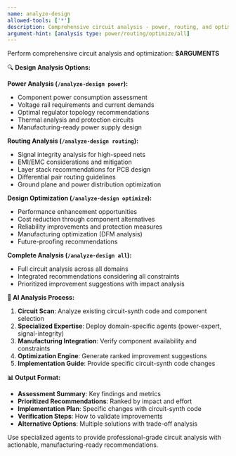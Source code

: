 ```yaml
---
name: analyze-design
allowed-tools: ['*']
description: Comprehensive circuit analysis - power, routing, and optimization suggestions
argument-hint: [analysis type: power/routing/optimize/all]
---
```


Perform comprehensive circuit analysis and optimization: **$ARGUMENTS**

🔍 **Design Analysis Options:**

**Power Analysis (`/analyze-design power`):**
- Component power consumption assessment  
- Voltage rail requirements and current demands
- Optimal regulator topology recommendations
- Thermal analysis and protection circuits
- Manufacturing-ready power supply design

**Routing Analysis (`/analyze-design routing`):**
- Signal integrity analysis for high-speed nets
- EMI/EMC considerations and mitigation
- Layer stack recommendations for PCB design  
- Differential pair routing guidelines
- Ground plane and power distribution optimization

**Design Optimization (`/analyze-design optimize`):**
- Performance enhancement opportunities
- Cost reduction through component alternatives
- Reliability improvements and protection measures
- Manufacturing optimization (DFM analysis)
- Future-proofing recommendations

**Complete Analysis (`/analyze-design all`):**
- Full circuit analysis across all domains
- Integrated recommendations considering all constraints
- Prioritized improvement suggestions with impact analysis

**🤖 AI Analysis Process:**
1. **Circuit Scan**: Analyze existing circuit-synth code and component selection
2. **Specialized Expertise**: Deploy domain-specific agents (power-expert, signal-integrity)
3. **Manufacturing Integration**: Verify component availability and constraints
4. **Optimization Engine**: Generate ranked improvement suggestions
5. **Implementation Guide**: Provide specific circuit-synth code changes

**📊 Output Format:**
- **Assessment Summary**: Key findings and metrics
- **Prioritized Recommendations**: Ranked by impact and effort
- **Implementation Plan**: Specific changes with circuit-synth code
- **Verification Steps**: How to validate improvements
- **Alternative Options**: Multiple solutions with trade-off analysis

Use specialized agents to provide professional-grade circuit analysis with actionable, manufacturing-ready recommendations.